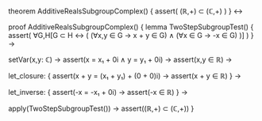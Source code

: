 theorem AdditiveRealsSubgroupComplex() {
  assert(
    (ℝ,+) ⊂ (ℂ,+)
  )
} ↔

proof AdditiveRealsSubgroupComplex() {
  lemma TwoStepSubgroupTest() {
    assert(
      ∀G,H[G ⊂ H ↔ (
        (∀x,y ∈ G → x + y ∈ G) ∧
        (∀x ∈ G → -x ∈ G)
      )]
    )
  } →
  
  setVar(x,y: ℂ) →
  assert(x = x₁ + 0i ∧ y = y₁ + 0i) →
  assert(x,y ∈ ℝ) →
  
  let_closure: {
    assert(x + y = (x₁ + y₁) + (0 + 0)i) →
    assert(x + y ∈ ℝ)
  } →
  
  let_inverse: {
    assert(-x = -x₁ + 0i) →
    assert(-x ∈ ℝ)
  } →
  
  apply(TwoStepSubgroupTest()) →
  assert((ℝ,+) ⊂ (ℂ,+))
}